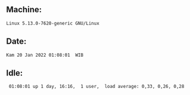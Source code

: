 ## Machine:
```
Linux 5.13.0-7620-generic GNU/Linux
```
## Date:
```
Kam 20 Jan 2022 01:08:01  WIB
```
## Idle:
```
 01:08:01 up 1 day, 16:16,  1 user,  load average: 0,33, 0,26, 0,28
```
